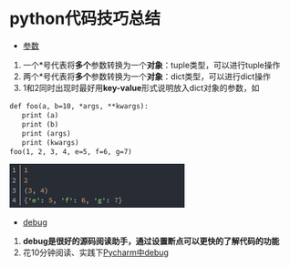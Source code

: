 # python代码技巧总结
- [参数](./python.md)
 1. 一个\*号代表将**多个**参数转换为一个**对象**：tuple类型，可以进行tuple操作
 2. 两个\*号代表将**多个**参数转换为一个**对象**：dict类型，可以进行dict操作
 3. 1和2同时出现时最好用**key-value**形式说明放入dict对象的参数，如
 ```
 def foo(a, b=10, *args, **kwargs):
    print (a)
    print (b)
    print (args)
    print (kwargs)
foo(1, 2, 3, 4, e=5, f=6, g=7)
 ```
 ![输出结果](../图片/参数.png)
+ [debug](./python.md)
 1. **debug是很好的源码阅读助手，通过设置断点可以更快的了解代码的功能**
 2. 花10分钟阅读、实践下[Pycharm中debug](https://www.ibm.com/developerworks/cn/linux/l-cn-pythondebugger/index.html)

 
